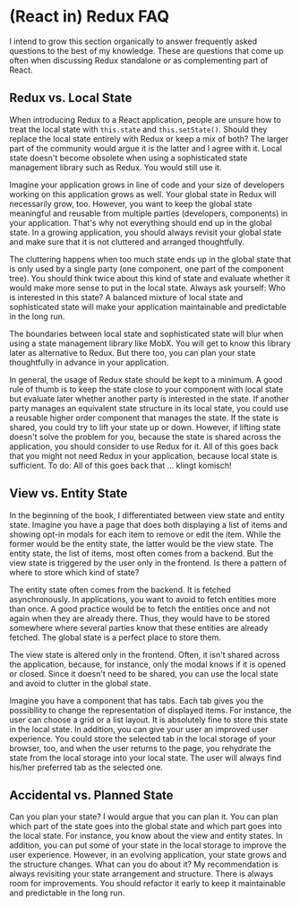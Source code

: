 # (React in) Redux FAQ

I intend to grow this section organically to answer frequently asked questions to the best of my knowledge. These are questions that come up often when discussing Redux standalone or as complementing part of React.

## Redux vs. Local State

When introducing Redux to a React application, people are unsure how to treat the local state with `this.state` and `this.setState()`. Should they replace the local state entirely with Redux or keep a mix of both? The larger part of the community would argue it is the latter and I agree with it. Local state doesn't become obsolete when using a sophisticated state management library such as Redux. You would still use it.

Imagine your application grows in line of code and your size of developers working on this application grows as well. Your global state in Redux will necessarily grow, too. However, you want to keep the global state meaningful and reusable from multiple parties (developers, components) in your application. That's why not everything should end up in the global state. In a growing application, you should always revisit your global state and make sure that it is not cluttered and arranged thoughtfully.

The cluttering happens when too much state ends up in the global state that is only used by a single party (one component, one part of the component tree). You should think twice about this kind of state and evaluate whether it would make more sense to put in the local state. Always ask yourself: Who is interested in this state? A balanced mixture of local state and sophisticated state will make your application maintainable and predictable in the long run.

The boundaries between local state and sophisticated state will blur when using a state management library like MobX. You will get to know this library later as alternative to Redux. But there too, you can plan your state thoughtfully in advance in your application.

In general, the usage of Redux state should be kept to a minimum. A good rule of thumb is to keep the state close to your component with local state but evaluate later whether another party is interested in the state. If another party manages an equivalent state structure in its local state, you could use a reusable higher order component that manages the state. If the state is shared, you could try to lift your state up or down. However, if lifting state doesn't solve the problem for you, because the state is shared across the application, you should consider to use Redux for it. All of this goes back that you might not need Redux in your application, because local state is sufficient. To do: All of this goes back that ... klingt komisch!

## View vs. Entity State

In the beginning of the book, I differentiated between view state and entity state. Imagine you have a page that does both displaying a list of items and showing opt-in modals for each item to remove or edit the item. While the former would be the entity state, the latter would be the view state. The entity state, the list of items, most often comes from a backend. But the view state is triggered by the user only in the frontend. Is there a pattern of where to store which kind of state?

The entity state often comes from the backend. It is fetched asynchronously. In applications, you want to avoid to fetch entities more than once. A good practice would be to fetch the entities once and not again when they are already there. Thus, they would have to be stored somewhere where several parties know that these entities are already fetched. The global state is a perfect place to store them.

The view state is altered only in the frontend. Often, it isn't shared across the application, because, for instance, only the modal knows if it is opened or closed. Since it doesn't need to be shared, you can use the local state and avoid to clutter in the global state.

Imagine you have a component that has tabs. Each tab gives you the possibility to change the representation of displayed items. For instance, the user can choose a grid or a list layout. It is absolutely fine to store this state in the local state. In addition, you can give your user an improved user experience. You could store the selected tab in the local storage of your browser, too, and when the user returns to the page, you rehydrate the state from the local storage into your local state. The user will always find his/her preferred tab as the selected one.

## Accidental vs. Planned State

Can you plan your state? I would argue that you can plan it. You can plan which part of the state goes into the global state and which part goes into the local state. For instance, you know about the view and entity states. In addition, you can put some of your state in the local storage to improve the user experience. However, in an evolving application, your state grows and the structure changes. What can you do about it? My recommendation is always revisiting your state arrangement and structure. There is always room for improvements. You should refactor it early to keep it maintainable and predictable in the long run.
